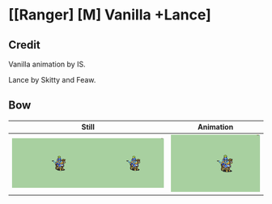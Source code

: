 # [\[Ranger\] \[M\] Vanilla +Lance]

## Credit

Vanilla animation by IS.

Lance by Skitty and Feaw.
	
## Bow

| Still | Animation |
| :---: | :-------: |
| ![Bow still](./Bow_000.png) | ![Bow animation](./Bow.gif) |
